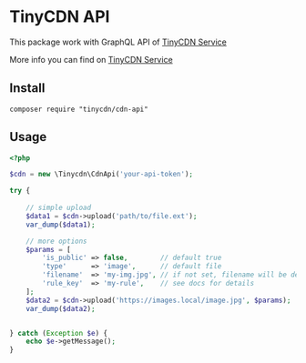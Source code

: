 # TinyCDN API

This package work with GraphQL API of [TinyCDN Service](https://tinycdn.cloud) 

More info you can find on [TinyCDN Service](https://tinycdn.cloud/docs/)

## Install

```
composer require "tinycdn/cdn-api"
```

## Usage

```php
<?php

$cdn = new \Tinycdn\CdnApi('your-api-token');

try {
    
    // simple upload
    $data1 = $cdn->upload('path/to/file.ext');
    var_dump($data1);

    // more options
    $params = [
        'is_public' => false,        // default true
        'type'      => 'image',      // default file
        'filename'  => 'my-img.jpg', // if not set, filename will be detected automatically
        'rule_key'  => 'my-rule',    // see docs for details
    ];
    $data2 = $cdn->upload('https://images.local/image.jpg', $params);
    var_dump($data2);


} catch (Exception $e) {
    echo $e->getMessage();
}

```
